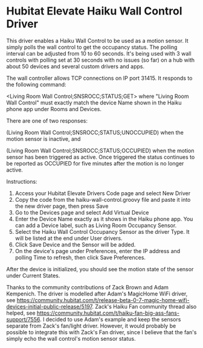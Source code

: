 # Hubitat Elevate Haiku Wall Control Driver
This driver enables a Haiku Wall Control to be used as a motion sensor. It simply polls the wall control to get the occupancy status. The polling interval can be adjusted from 10 to 60 seconds. It's being used with 3 wall controls with polling set at 30 seconds with no issues (so far) on a hub with about 50 devices and several custom drivers and apps.

The wall controller allows TCP connections on IP port 31415. It responds to the following command:

<Living Room Wall Control;SNSROCC;STATUS;GET>
where "Living Room Wall Control" must exactly match the device Name shown in the Haiku phone app under Rooms and Devices.

There are one of two responses:

(Living Room Wall Control;SNSROCC;STATUS;UNOCCUPIED)
when the motion sensor is inactive, and

(Living Room Wall Control;SNSROCC;STATUS;OCCUPIED)
when the motion sensor has been triggered as active. Once triggered the status continues to be reported as OCCUPIED for five minutes after the motion is no longer active.

Instructions:
1. Access your Hubitat Elevate Drivers Code page and select New Driver
2. Copy the code from the haiku-wall-control.groovy file and paste it into the new driver page, then press Save
3. Go to the Devices page and select Add Virtual Device
4. Enter the Device Name exactly as it shows in the Haiku phone app. You can add a Device label, such as Living Room Occupancy Sensor.
5. Select the Haiku Wall Control Occupancy Sensor as the driver Type. It will be listed at the end under User drivers.
6. Click Save Device and the Sensor will be added.
7. On the device's page under Preferences, enter the IP address and polling Time to refresh, then click Save Preferences. 

After the device is initialized, you should see the motion state of the sensor under Current States.

Thanks to the community contributions of Zack Brown and Adam Kempenich. The driver is modelled after Adam's MagicHome WiFi driver, see https://community.hubitat.com/t/release-beta-0-7-magic-home-wifi-devices-initial-public-release/5197. Zack's Haiku Fan community thread also helped, see https://community.hubitat.com/t/haiku-fan-big-ass-fans-support/7556. I decided to use Adam's example and keep the sensors separate from Zack's fan/light driver. However, it would probably be possible to integrate this with Zack's Fan driver, since I believe that the fan's simply echo the wall control's motion sensor status.
